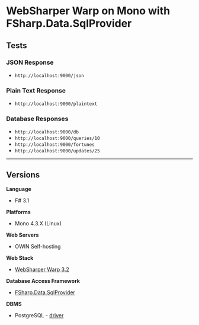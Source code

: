 # WebSharper Warp on Mono with FSharp.Data.SqlProvider

## Tests

### JSON Response

* `http://localhost:9000/json`

### Plain Text Response

* `http://localhost:9000/plaintext`

### Database Responses

* `http://localhost:9000/db`
* `http://localhost:9000/queries/10`
* `http://localhost:9000/fortunes`
* `http://localhost:9000/updates/25`

---

## Versions

**Language**

* F# 3.1

**Platforms**

* Mono 4.3.X (Linux)

**Web Servers**

* OWIN Self-hosting

**Web Stack**

* [WebSharper Warp 3.2](https://www.nuget.org/packages/WebSharper.Warp/)

**Database Access Framework**

* [FSharp.Data.SqlProvider](https://github.com/fsprojects/SQLProvider)

**DBMS**

* PostgreSQL - [driver](http://www.nuget.org/packages/Npgsql/) 

